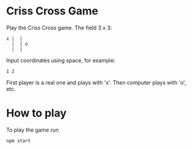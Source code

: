 # Сriss Сross Game

Play the Criss Cross game.
The field 3 x 3:
```text
x |  |
  |  | o
  |  |
```

Input coordinates using space, for example:
```text
1 2
```

First player is a real one and plays with 'x'.
Then computer plays with 'o', etc.

# How to play
To play the game run
```
npm start
```